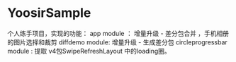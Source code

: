 # YoosirSample

个人练手项目，实现的功能：
   app module ： 增量升级 - 差分包合并 ，手机相册的图片选择和裁剪
   diffdemo module: 增量升级 - 生成差分包
   circleprogressbar module : 提取 v4包SwipeRefreshLayout 中的loading圈。

